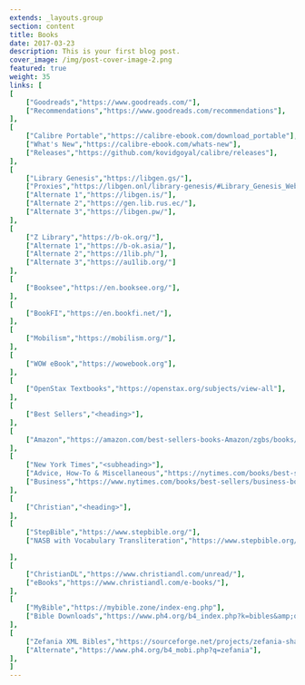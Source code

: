 ```yaml
---
extends: _layouts.group
section: content
title: Books
date: 2017-03-23
description: This is your first blog post.
cover_image: /img/post-cover-image-2.png
featured: true
weight: 35
links: [
[
    ["Goodreads","https://www.goodreads.com/"],
    ["Recommendations","https://www.goodreads.com/recommendations"],
],
[
    ["Calibre Portable","https://calibre-ebook.com/download_portable"],
    ["What's New","https://calibre-ebook.com/whats-new"],
    ["Releases","https://github.com/kovidgoyal/calibre/releases"],
],
[
    ["Library Genesis","https://libgen.gs/"],
    ["Proxies","https://libgen.onl/library-genesis/#Library_Genesis_Website_URLS"],
    ["Alternate 1","https://libgen.is/"],
    ["Alternate 2","https://gen.lib.rus.ec/"],
    ["Alternate 3","https://libgen.pw/"],
],
[
    ["Z Library","https://b-ok.org/"],
    ["Alternate 1","https://b-ok.asia/"],
    ["Alternate 2","https://1lib.ph/"],
    ["Alternate 3","https://au1lib.org/"]
],
[
    ["Booksee","https://en.booksee.org/"],
],
[
    ["BookFI","https://en.bookfi.net/"],
],
[
    ["Mobilism","https://mobilism.org/"],
],
[
    ["WOW eBook","https://wowebook.org"],
],
[
    ["OpenStax Textbooks","https://openstax.org/subjects/view-all"],
],
[
    ["Best Sellers","<heading>"],
],
[
    ["Amazon","https://amazon.com/best-sellers-books-Amazon/zgbs/books/ref=zg_bs_unv_b_1_12290_1"],
],
[
    ["New York Times","<subheading>"],
    ["Advice, How-To & Miscellaneous","https://nytimes.com/books/best-sellers/advice-how-to-and-miscellaneous/"],
    ["Business","https://www.nytimes.com/books/best-sellers/business-books/"]
],
[
    ["Christian","<heading>"],
],
[
    ["StepBible","https://www.stepbible.org/"],
    ["NASB with Vocabulary Transliteration","https://www.stepbible.org/?q=version=NASB|reference=John.1&options=HTVRLGUN"],

],
[
    ["ChristianDL","https://www.christiandl.com/unread/"],
    ["eBooks","https://www.christiandl.com/e-books/"],
],
[
    ["MyBible","https://mybible.zone/index-eng.php"],
    ["Bible Downloads","https://www.ph4.org/b4_index.php?k=bibles&amp;q=mybible"],
],
[
    ["Zefania XML Bibles","https://sourceforge.net/projects/zefania-sharp/files/Bibles/ENG/"],
    ["Alternate","https://www.ph4.org/b4_mobi.php?q=zefania"],
],
]
---
```

